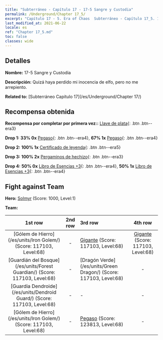 ```yaml
---
title: "Subterráneo - Capítulo 17 - 17-5 Sangre y Custodia"
permalink: /Underground/Chapter 17_5/
excerpt: "Capítulo 17 - 5. Era of Chaos  Subterráneo - Capítulo 17_5. 17-5 Sangre y Custodia"
last_modified_at: 2021-06-22
locale: es
ref: "Chapter 17_5.md"
toc: false
classes: wide
---
```


## Detalles

 **Nombre:** 17-5 Sangre y Custodia

 **Descripción:** Quizá haya perdido mi inocencia de elfo, pero no me arrepiento.

 **Related to:** [Subterráneo Capítulo 17](/es/Underground/Chapter 17/)

## Recompensa obtenida

 **Recompensa por completar por primera vez::** [Llave de plata](/ItemsES/con_693/){: .btn .btn--era3}

 **Drop 1:** **33% 0x** [Pegaso](/ItemsES/unt_202/){: .btn .btn--era4}, **67% 1x** [Pegaso](/ItemsES/unt_202/){: .btn .btn--era4}

 **Drop 2:** **100% 1x** [Certificado de leyenda](/ItemsES/mat_67/){: .btn .btn--era5}

 **Drop 3:** **100% 2x** [Pergaminos de hechizo](/ItemsES/con_694/){: .btn .btn--era3}

 **Drop 4:** **50% 0x** [Libro de Esencias +3](/ItemsES/mat_60/){: .btn .btn--era4}, **50% 1x** [Libro de Esencias +3](/ItemsES/mat_60/){: .btn .btn--era4}


## Fight against Team
 **Hero:** [Solmyr](/es/heroes/Solmyr/) (Score: 1000, Level:1)

 **Team:**


  | 1st row | 2nd row | 3rd row | 4th row |
  |:----:|:----:|:----|:----:|
  | [Gólem de Hierro](/es/units/Iron Golem/) (Score: 117103, Level:68)  | - | [Gigante](/es/units/Giant/) (Score: 117103, Level:68)  | [Gigante](/es/units/Giant/) (Score: 117103, Level:68)  |
  | [Guardián del Bosque](/es/units/Forest Guardian/) (Score: 117103, Level:68)  | - | [Dragón Verde](/es/units/Green Dragon/) (Score: 117103, Level:68)  | - |
  | [Guardia Dendroide](/es/units/Dendroid Guard/) (Score: 117103, Level:68)  | - | - | - |
  | [Gólem de Hierro](/es/units/Iron Golem/) (Score: 117103, Level:68)  | - | [Pegaso](/es/units/Pegasus/) (Score: 123813, Level:68)  | - |


